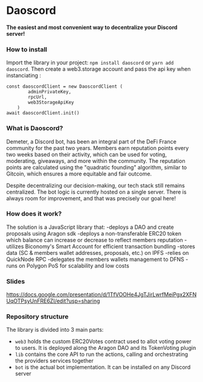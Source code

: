 # Daoscord
**The easiest and most convenient way to decentralize your Discord server!**

### How to install
Import the library in your project:
```npm install daoscord``` or ```yarn add daoscord```.
Then create a web3.storage account and pass the api key when instanciating :
```
const daoscordClient = new DaoscordClient (
        adminPrivateKey,
        rpcUrl,
        web3StorageApiKey
    )
await daoscordClient.init()
  ```

### What is Daoscord?
Demeter, a Discord bot, has been an integral part of the DeFi France community for the past two years.
Members earn reputation points every two weeks based on their activity, which can be used for voting, moderating, giveaways, and more within the community.
The reputation points are calculated using the "quadratic founding" algorithm, similar to Gitcoin, which ensures a more equitable and fair outcome.

Despite decentralizing our decision-making, our tech stack still remains centralized. The bot logic is currently hosted on a single server.
There is always room for improvement, and that was precisely our goal here!

### How does it work?
The solution is a JavaScript library that:
-deploys a DAO and create proposals using Aragon sdk
-deploys a non-transferable ERC20 token which balance can increase or decrease to reflect members reputation
-utilizes Biconomy's Smart Account for efficient transaction bundling
-stores data (SC & members wallet addresses, proposals, etc.) on IPFS
-relies on QuickNode RPC
-delegates the members wallets management to DFNS
-runs on Polygon PoS for scalability and low costs


### Slides
https://docs.google.com/presentation/d/1TfVOOHe4JgTJirLwrfMeiPgx2XFNUqOTPsyUnFRE6ZI/edit?usp=sharing


### Repository structure

The library is divided into 3 main parts:

* `web3` holds the custom ERC20Votes contract used to allot voting power to users. It is deployed along the Aragon DAO and its TokenVoting plugin
* `lib` contains the core API to run the actions, calling and orchestrating the providers services together
* `bot` is the actual bot implementation. It can be installed on any Discord server